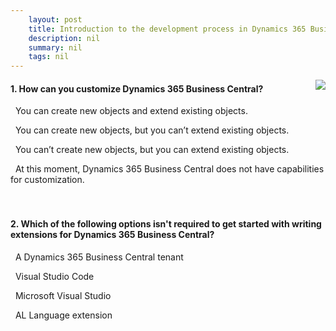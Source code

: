 ```yaml
---
    layout: post
    title: Introduction to the development process in Dynamics 365 Business Central  
    description: nil
    summary: nil
    tags: nil
---
```



 <a target="_blank" href="https://docs.microsoft.com/en-us/learn/modules/introduction-development-process/7-check/"><i class="fas fa-external-link-alt"></i> </a>
 <img align="right" src="https://docs.microsoft.com/en-us/learn/achievements/introduction-development-process.svg">
####  1. How can you customize Dynamics 365 Business Central?


<i class='fas fa-check-square' style='color: Dodgerblue;'></i> &nbsp;&nbsp;You can create new objects and extend existing objects.

<i class='far fa-square'></i> &nbsp;&nbsp;You can create new objects, but you can’t extend existing objects.

<i class='far fa-square'></i> &nbsp;&nbsp;You can’t create new objects, but you can extend existing objects.

<i class='far fa-square'></i> &nbsp;&nbsp;At this moment, Dynamics 365 Business Central does not have capabilities for customization.
<br />
<br />
<br />

####  2. Which of the following options isn't required to get started with writing extensions for Dynamics 365 Business Central?


<i class='far fa-square'></i> &nbsp;&nbsp;A Dynamics 365 Business Central tenant

<i class='far fa-square'></i> &nbsp;&nbsp;Visual Studio Code

<i class='fas fa-check-square' style='color: Dodgerblue;'></i> &nbsp;&nbsp;Microsoft Visual Studio

<i class='far fa-square'></i> &nbsp;&nbsp;AL Language extension
<br />
<br />
<br />
